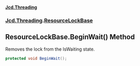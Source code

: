 #### [Jcd.Threading](index.md 'index')
### [Jcd.Threading](Jcd.Threading.md 'Jcd.Threading').[ResourceLockBase](ResourceLockBase.md 'Jcd.Threading.ResourceLockBase')

## ResourceLockBase.BeginWait() Method

Removes the lock from the IsWaiting state.

```csharp
protected void BeginWait();
```